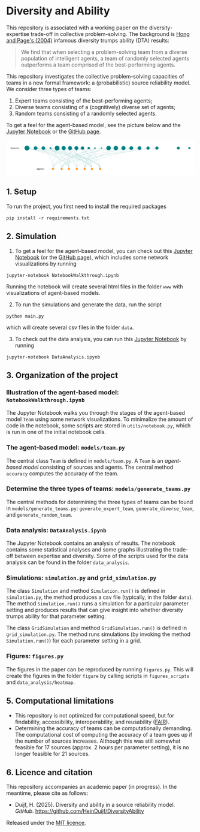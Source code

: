 # Diversity and Ability

This repository is associated with a working paper on the 
diversity-expertise trade-off in collective problem-solving. The background 
is [Hong and Page's (2004)](https://doi.org/10.1073/pnas.0403723101) infamous 
diversity trumps ability (DTA) results: 

> We find that when selecting a problem-solving 
team from a diverse population of intelligent agents, a team of randomly selected 
agents outperforms a team comprised of the best-performing agents.

This repository 
investigates the collective problem-solving capacities of teams in a new formal 
framework: a (probabilistic) source reliability model. We consider three types of 
teams:
1. Expert teams consisting of the best-performing agents;
2. Diverse teams consisting of a (cognitively) diverse set of agents;
3. Random teams consisting of a randomly selected agents. 

To get a feel for the 
agent-based model, see the picture below and the [Jupyter Notebook](/NotebookWalkthrough.ipynb) or the [GitHub page](https://heinduijf.github.io/DiversityAbility/).

[![A picture of an example of a team consisting of randomly selected agents](/www/example_random_team.png "An example of an agent-based model")]()


## 1. Setup
To run the project, you first need to install the required packages
```commandline
pip install -r requirements.txt
```

## 2. Simulation
1. To get a feel for the agent-based model, you can check out this
[Jupyter Notebook](NotebookWalkthrough.ipynb) (or the [GitHub page](https://heinduijf.github.io/DiversityAbility/)), which includes some network 
visualizations by running
```commandline
jupyter-notebook NotebookWalkthrough.ipynb
```
Running the notebook will create several html files in the folder `www` with 
visualizations of agent-based models.

2. To run the simulations and generate the data, run the script
```commandline
python main.py
```
which will create several csv files in the folder `data`.

3. To check out the data analysis, you can run this [Jupyter Notebook](DataAnalysis.ipynb) by running
```commandline
jupyter-notebook DataAnalysis.ipynb
```

## 3. Organization of the project

### Illustration of the agent-based model: `NotebookWalkthrough.ipynb`
The Jupyter Notebook walks you through the stages of the agent-based model `Team` using some network visualizations. To minimalize the amount of code in the notebook, some scripts are stored in `utils/notebook.py`, which is run in one of the initial notebook cells. 

### The agent-based model: `models/team.py`
The central class `Team` is defined in `models/team.py`. A `Team` is an *agent-based model* consisting of sources and agents. The central method `accuracy` computes the accuracy of the team. 

### Determine the three types of teams: `models/generate_teams.py`
The central methods for determining the three types of teams can be found in `models/generate_teams.py`: `generate_expert_team`, `generate_diverse_team`, and `generate_random_team`.

### Data analysis: `DataAnalysis.ipynb`
The Jupyter Notebook contains an analysis of results. The notebook contains some statistical analyses and some graphs illustrating the trade-off between expertise and diversity. Some of the scripts used for the data analysis can be found in the folder `data_analysis`.

### Simulations: `simulation.py` and `grid_simulation.py`
The class `Simulation` and method `Simulation.run()` is defined in `simulation.py`, the method produces a csv file (typically, in the folder `data`). The method `Simulation.run()` runs a simulation for a particular parameter setting and produces results that can give insight into whether diversity trumps ability for that parameter setting. 

The class `GridSimulation` and method `GridSimulation.run()` is defined in `grid_simulation.py`. The method runs simulations (by invoking the method `Simulation.run()`) for each parameter setting in a grid. 

### Figures: `figures.py`
The figures in the paper can be reproduced by running `figures.py`. This will create the figures in the folder `figure` by calling scripts in `figures_scripts` and `data_analysis/heatmap`.

## 5. Computational limitations
* This repository is not optimized for computational speed, but for findability, accessibility, interoperability, and reusability ([FAIR](https://www.uu.nl/en/research/research-data-management/guides/how-to-make-your-data-fair)).
* Determining the accuracy of teams can be computationally demanding. The computational cost of computing the accuracy of a team goes up if the number of sources increases. Although this was still somewhat feasible for 17 sources (approx. 2 hours per parameter setting), it is no longer feasible for 21 sources.  

## 6. Licence and citation
This repository accompanies an academic paper (in progress). In the meantime, please cite as follows:
- Duijf, H. (2025). Diversity and ability in a source reliability model. _GitHub_. https://github.com/HeinDuijf/DiversityAbility 

Released under the [MIT licence](LICENCE.md).
